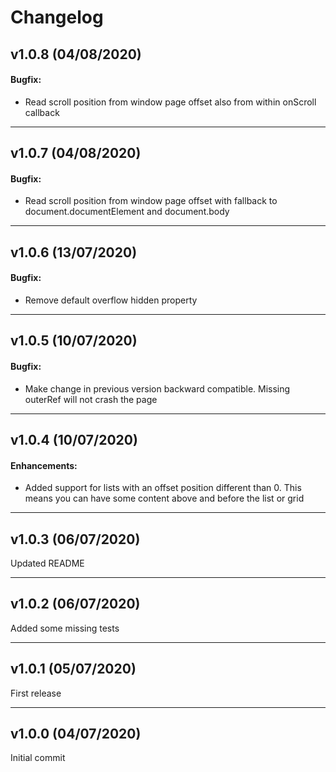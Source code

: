# Changelog

## v1.0.8 (04/08/2020)

#### Bugfix:

- Read scroll position from window page offset also from within onScroll callback

---

## v1.0.7 (04/08/2020)

#### Bugfix:

- Read scroll position from window page offset with fallback to document.documentElement and document.body

---

## v1.0.6 (13/07/2020)

#### Bugfix:

- Remove default overflow hidden property

---

## v1.0.5 (10/07/2020)

#### Bugfix:

- Make change in previous version backward compatible. Missing outerRef will not crash the page

---

## v1.0.4 (10/07/2020)

#### Enhancements:

- Added support for lists with an offset position different than 0. This means you can have some content above and before the list or grid

---

## v1.0.3 (06/07/2020)

Updated README

---

## v1.0.2 (06/07/2020)

Added some missing tests

---

## v1.0.1 (05/07/2020)

First release

---

## v1.0.0 (04/07/2020)

Initial commit
